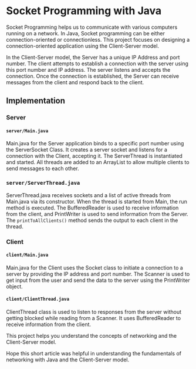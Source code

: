 # Socket Programming with Java

Socket Programming helps us to communicate with various computers running on a network. In Java, Socket programming can be either connection-oriented or connectionless. This project focuses on designing a connection-oriented application using the Client-Server model.

In the Client-Server model, the Server has a unique IP Address and port number. The client attempts to establish a connection with the server using this port number and IP address. The server listens and accepts the connection. Once the connection is established, the Server can receive messages from the client and respond back to the client.

## Implementation

### Server

#### `server/Main.java`

Main.java for the Server application binds to a specific port number using the ServerSocket Class. It creates a server socket and listens for a connection with the Client, accepting it. The ServerThread is instantiated and started. All threads are added to an ArrayList to allow multiple clients to send messages to each other.

### `server/ServerThread.java`

ServerThread.java receives sockets and a list of active threads from Main.java via its constructor. When the thread is started from Main, the run method is executed. The BufferedReader is used to receive information from the client, and PrintWriter is used to send information from the Server. The `printToAllClients()` method sends the output to each client in the thread.

### Client

#### `client/Main.java`

Main.java for the Client uses the Socket class to initiate a connection to a server by providing the IP address and port number. The Scanner is used to get input from the user and send the data to the server using the PrintWriter object.

#### `client/ClientThread.java`

ClientThread class is used to listen to responses from the server without getting blocked while reading from a Scanner. It uses BufferedReader to receive information from the client.

This project helps you understand the concepts of networking and the Client-Server model.

Hope this short article was helpful in understanding the fundamentals of networking with Java and the Client-Server model.

